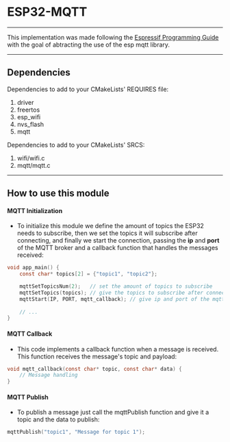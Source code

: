 # ESP32-MQTT
---

This implementation was made following the [Espressif Programming Guide](https://docs.espressif.com/projects/esp-idf/en/stable/esp32/api-reference/protocols/mqtt.html) with the goal of abtracting the use of the esp mqtt library.

---
## Dependencies
Dependencies to add to your CMakeLists' REQUIRES file:
1. driver
2. freertos
3. esp_wifi
4. nvs_flash
5. mqtt

Dependencies to add to your CMakeLists' SRCS:
1. wifi/wifi.c
2. mqtt/mqtt.c

---
## How to use this module

#### MQTT Initialization
- To initialize this module we define the amount of topics the ESP32 needs to subscribe, then we set the topics it will subscribe after connecting, and finally we start the connection, passing the **ip** and **port** of the MQTT broker and a callback function that handles the messages received:  

```c
void app_main() {
    const char* topics[2] = {"topic1", "topic2"};

    mqttSetTopicsNum(2);   // set the amount of topics to subscribe
    mqttSetTopics(topics); // give the topics to subscribe after connection
    mqttStart(IP, PORT, mqtt_callback); // give ip and port of the mqtt broker and a callback function to handle received messages
    
    // ...
}
```

#### MQTT Callback
- This code implements a callback function when a message is received. This function receives the message's topic and payload:

```c
void mqtt_callback(const char* topic, const char* data) {
    // Message handling
}
```

#### MQTT Publish
- To publish a message just call the mqttPublish function and give it a topic and the data to publish:

```c
mqttPublish("topic1", "Message for topic 1");
```
